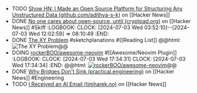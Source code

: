 - TODO [Show HN: I Made an Open Source Platform for Structuring Any Unstructured Data (github.com/adithya-s-k)](https://news.ycombinator.com/item?id=40854733) on [[Hacker News]]
- DONE [No one cares about open-source, until (cryptpad.org)](https://news.ycombinator.com/item?id=39396130) on [[Hacker News]] #Skiff
  :LOGBOOK:
  CLOCK: [2024-07-03 Wed 03:52:10]--[2024-07-03 Wed 12:02:59] =>  08:10:49
  :END:
- DONE [The XY Problem](https://sketchplanations.com/the-xy-problem) #sketchplanations #[[Reading List]]
  @@html: <img src="https://images.prismic.io/sketchplanations/685157ae-ec27-4e9b-9749-eb689a8c65c5_SP+854+-+The+XY+problem.png?auto=format%2Ccompress&fit=max&w=828&q=50" alt="The XY Problem" class="article-cover" />@@
- DOING [rockerBOO/awesome-neovim](https://github.com/rockerBOO/awesome-neovim) #[[Awesome/Neovim Plugin]]
  :LOGBOOK:
  CLOCK: [2024-07-03 Wed 17:34:31]
  CLOCK: [2024-07-03 Wed 17:34:34]
  :END:
  @@html: <a href="https://github.com/rockerBOO/awesome-neovim/"><img src="https://github-readme-stats-astronomer.vercel.app/api/pin/?username=rockerBOO&repo=awesome-neovim&theme=tokyonight" alt="rockerBOO/awesome-neovim"/></a>@@
- DONE [Why Bridges Don't Sink (practical.engineering)](https://news.ycombinator.com/item?id=40861520) on [[Hacker News]] #Engineering
- TODO [I Received an AI Email (timharek.no)](https://news.ycombinator.com/item?id=40862865) on [[Hacker News]]